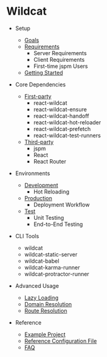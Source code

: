 # Wildcat

- Setup
    - [Goals](docs/01-setup/goals.md)
    - [Requirements](docs/01-setup/requirements.md)
        - Server Requirements
        - Client Requirements
        - First-time jspm Users
    - [Getting Started](docs/01-setup/03-getting-started.md)

- Core Dependencies
    - [First-party](docs/02-dependencies/01-first-party.md)
        - react-wildcat
        - react-wildcat-ensure
        - react-wildcat-handoff
        - react-wildcat-hot-reloader
        - react-wildcat-prefetch
        - react-wildcat-test-runners
    - [Third-party](docs/02-dependencies/02-third-party.md)
        - jspm
        - React
        - React Router

- Environments
    - [Development](docs/03-environments/01-development.md)
        - Hot Reloading
    - [Production](docs/03-environments/02-production.md)
        - Deployment Workflow
    - [Test](docs/03-environments/03-test.md)
        - Unit Testing
        - End-to-End Testing

- CLI Tools
    - wildcat
    - wildcat-static-server
    - wildcat-babel
    - wildcat-karma-runner
    - wildcat-protractor-runner

- Advanced Usage
    - [Lazy Loading](docs/05-advanced-usage/01-lazy-loading.md)
    - [Domain Resolution](docs/05-advanced-usage/02-domain-resolution.md)
    - [Route Resolution](docs/05-advanced-usage/03-route-resolution.md)

- Reference
    - [Example Project](docs/06-reference/01-example-project.md)
    - [Reference Configuration File](docs/06-reference/02-reference-configuration-file.md)
    - [FAQ](docs/06-reference/03-faq.md)
